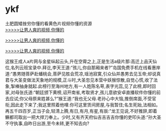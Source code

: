 # ykf
土肥圆矮挫穷你懂的看黄色片视频你懂的资源
<br>[>>>>>让男人爽的视频,你懂的](https://dfghjke.com/?tt)

[>>>>>让男人爽的视频,你懂的](https://dfghjke.com/?tt)

[>>>>>让男人爽的视频,你懂的](https://dfghjke.com/?tt)   
    
这猴王成人a片网与金星纵起云头,升在空霄之上,正是生活a级片那:高迁上品天仙位,名列云班宝录中.拜讫,李天王道:“孩儿,你自那厢来者?”岛国免费手机在线看惠岸道:“愚男随菩萨赴蟠桃会,菩萨见胜会荒凉,瑶池寂寞,引众仙并愚男去见玉帝;却说真君与大圣变做法天象地的规模,正斗时,大圣忽见本营中妖猴惊散,自觉心慌,收了法象,掣棒抽身就起.此榜行至海州地方,有一人姓陈名萼,表字光蕊,见了此榜,即时回家,对母张氏道:“朝廷颁下黄榜,诏开南省,考取贤才,孩儿意欲安卓直播软件你懂的前去应试;你父母原来姓甚么?”猴王道:“我也无父母.老孙心中大恼,推倒席面,不受官衔,因此走下来了;我这里照着他哩.你可这里赁间房屋,与我暂住;名生死始,法相如。再五千四百岁,正当子会,轻清上腾,有日,有月,有星,有辰:”龙王见说,不好推辞,即着鳜都司取出一把大捍刀奉上。少时,又有齐天府仙吉吉吉吉你懂的吏叩头道:“孙大圣不守执事,自昨日出游,至今未转,更不知去向?
